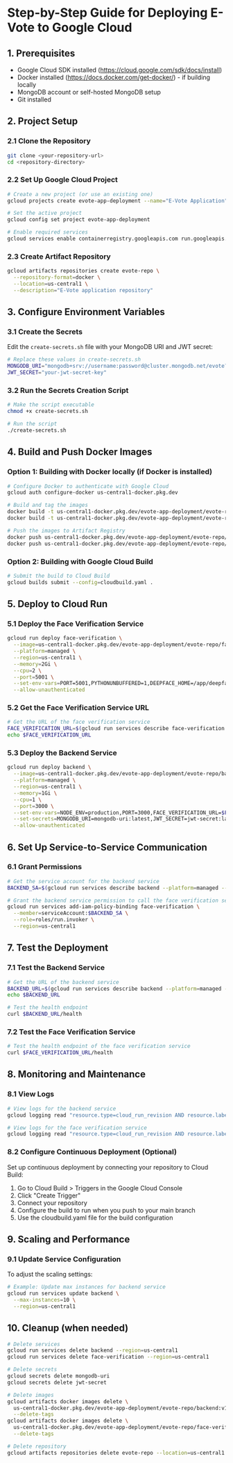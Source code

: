 # Step-by-Step Guide for Deploying E-Vote to Google Cloud

## 1. Prerequisites
- Google Cloud SDK installed (https://cloud.google.com/sdk/docs/install)
- Docker installed (https://docs.docker.com/get-docker/) - if building locally
- MongoDB account or self-hosted MongoDB setup
- Git installed

## 2. Project Setup

### 2.1 Clone the Repository
```bash
git clone <your-repository-url>
cd <repository-directory>
```

### 2.2 Set Up Google Cloud Project 
```bash
# Create a new project (or use an existing one)
gcloud projects create evote-app-deployment --name="E-Vote Application"

# Set the active project
gcloud config set project evote-app-deployment

# Enable required services
gcloud services enable containerregistry.googleapis.com run.googleapis.com cloudbuild.googleapis.com artifactregistry.googleapis.com secretmanager.googleapis.com
```

### 2.3 Create Artifact Repository
```bash
gcloud artifacts repositories create evote-repo \
  --repository-format=docker \
  --location=us-central1 \
  --description="E-Vote application repository"
```

## 3. Configure Environment Variables

### 3.1 Create the Secrets
Edit the `create-secrets.sh` file with your MongoDB URI and JWT secret:
```bash
# Replace these values in create-secrets.sh
MONGODB_URI="mongodb+srv://username:password@cluster.mongodb.net/evote?retryWrites=true&w=majority"
JWT_SECRET="your-jwt-secret-key"
```

### 3.2 Run the Secrets Creation Script
```bash
# Make the script executable
chmod +x create-secrets.sh

# Run the script
./create-secrets.sh
```

## 4. Build and Push Docker Images

### Option 1: Building with Docker locally (if Docker is installed)
```bash
# Configure Docker to authenticate with Google Cloud
gcloud auth configure-docker us-central1-docker.pkg.dev

# Build and tag the images
docker build -t us-central1-docker.pkg.dev/evote-app-deployment/evote-repo/face-verification:v1 -f Dockerfile .
docker build -t us-central1-docker.pkg.dev/evote-app-deployment/evote-repo/backend:v1 -f Dockerfile.backend .

# Push the images to Artifact Registry
docker push us-central1-docker.pkg.dev/evote-app-deployment/evote-repo/face-verification:v1
docker push us-central1-docker.pkg.dev/evote-app-deployment/evote-repo/backend:v1
```

### Option 2: Building with Google Cloud Build
```bash
# Submit the build to Cloud Build
gcloud builds submit --config=cloudbuild.yaml .
```

## 5. Deploy to Cloud Run

### 5.1 Deploy the Face Verification Service
```bash
gcloud run deploy face-verification \
  --image=us-central1-docker.pkg.dev/evote-app-deployment/evote-repo/face-verification:v1 \
  --platform=managed \
  --region=us-central1 \
  --memory=2Gi \
  --cpu=2 \
  --port=5001 \
  --set-env-vars=PORT=5001,PYTHONUNBUFFERED=1,DEEPFACE_HOME=/app/deepface_weights \
  --allow-unauthenticated
```

### 5.2 Get the Face Verification Service URL
```bash
# Get the URL of the face verification service
FACE_VERIFICATION_URL=$(gcloud run services describe face-verification --platform=managed --region=us-central1 --format='value(status.url)')
echo $FACE_VERIFICATION_URL
```

### 5.3 Deploy the Backend Service
```bash
gcloud run deploy backend \
  --image=us-central1-docker.pkg.dev/evote-app-deployment/evote-repo/backend:v1 \
  --platform=managed \
  --region=us-central1 \
  --memory=1Gi \
  --cpu=1 \
  --port=3000 \
  --set-env-vars=NODE_ENV=production,PORT=3000,FACE_VERIFICATION_URL=$FACE_VERIFICATION_URL \
  --set-secrets=MONGODB_URI=mongodb-uri:latest,JWT_SECRET=jwt-secret:latest \
  --allow-unauthenticated
```

## 6. Set Up Service-to-Service Communication

### 6.1 Grant Permissions
```bash
# Get the service account for the backend service
BACKEND_SA=$(gcloud run services describe backend --platform=managed --region=us-central1 --format='value(spec.template.spec.serviceAccountName)')

# Grant the backend service permission to call the face verification service
gcloud run services add-iam-policy-binding face-verification \
  --member=serviceAccount:$BACKEND_SA \
  --role=roles/run.invoker \
  --region=us-central1
```

## 7. Test the Deployment

### 7.1 Test the Backend Service
```bash
# Get the URL of the backend service
BACKEND_URL=$(gcloud run services describe backend --platform=managed --region=us-central1 --format='value(status.url)')
echo $BACKEND_URL

# Test the health endpoint
curl $BACKEND_URL/health
```

### 7.2 Test the Face Verification Service
```bash
# Test the health endpoint of the face verification service
curl $FACE_VERIFICATION_URL/health
```

## 8. Monitoring and Maintenance

### 8.1 View Logs
```bash
# View logs for the backend service
gcloud logging read "resource.type=cloud_run_revision AND resource.labels.service_name=backend" --limit=10

# View logs for the face verification service
gcloud logging read "resource.type=cloud_run_revision AND resource.labels.service_name=face-verification" --limit=10
```

### 8.2 Configure Continuous Deployment (Optional)

Set up continuous deployment by connecting your repository to Cloud Build:

1. Go to Cloud Build > Triggers in the Google Cloud Console
2. Click "Create Trigger"
3. Connect your repository
4. Configure the build to run when you push to your main branch
5. Use the cloudbuild.yaml file for the build configuration

## 9. Scaling and Performance

### 9.1 Update Service Configuration
To adjust the scaling settings:

```bash
# Example: Update max instances for backend service
gcloud run services update backend \
  --max-instances=10 \
  --region=us-central1
```

## 10. Cleanup (when needed)
```bash
# Delete services
gcloud run services delete backend --region=us-central1
gcloud run services delete face-verification --region=us-central1

# Delete secrets
gcloud secrets delete mongodb-uri
gcloud secrets delete jwt-secret

# Delete images
gcloud artifacts docker images delete \
  us-central1-docker.pkg.dev/evote-app-deployment/evote-repo/backend:v1 \
  --delete-tags
gcloud artifacts docker images delete \
  us-central1-docker.pkg.dev/evote-app-deployment/evote-repo/face-verification:v1 \
  --delete-tags

# Delete repository
gcloud artifacts repositories delete evote-repo --location=us-central1
``` 